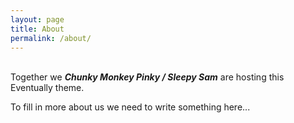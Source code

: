 ```yaml
---
layout: page
title: About
permalink: /about/
---
```

<br/>
Together we <b><i>Chunky Monkey Pinky / Sleepy Sam</i></b> are hosting this Eventually theme.

To fill in more about us we need to write something here...
